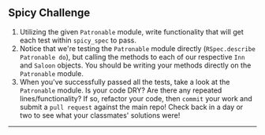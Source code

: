 ## Spicy Challenge
1. Utilizing the given `Patronable` module, write functionality that will get each test within `spicy_spec` to pass.
2. Notice that we're testing the `Patronable` module directly (`RSpec.describe Patronable do`), but calling the methods to each of our respective `Inn` and `Saloon` objects. You should be writing your methods directly on the `Patronable` module.
3. When you've successfully passed all the tests, take a look at the `Patronable` module. Is your code DRY? Are there any repeated lines/functionality? If so, refactor your code, then `commit` your work and submit a `pull request` against the main repo! Check back in a day or two to see what your classmates' solutions were!

---------
